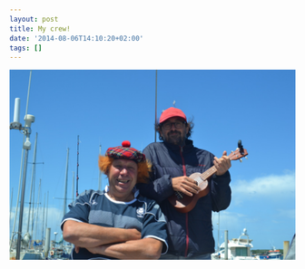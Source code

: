 ```yaml
---
layout: post
title: My crew!
date: '2014-08-06T14:10:20+02:00'
tags: []
---
```

![My crew!](/files/tumblr_n9vwh8AGJ71tq106bo1_1280.jpg)
